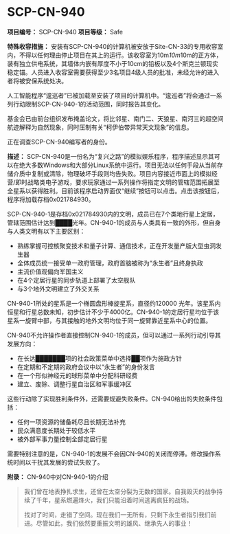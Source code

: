 # SCP-CN-940


**项目编号：** SCP-CN-940
**项目等级：** Safe

**特殊收容措施：** 安装有SCP-CN-940的计算机被安放于Site-CN-33的专用收容室内，不得以任何理由停止项目在其上的运行。该收容室为10m*10m*10m的正方体，装有独立供电系统，其墙体内嵌有厚度不小于10cm的铅板以及4个斯克兰顿现实稳定锚。人员进入收容室需要获得至少3名项目4级人员的批准，未经允许的进入者将被安保系统处决。

人工智能程序“逡巡者”已被加载至安装了项目的计算机中。“逡巡者”将会通过一系列行动限制SCP-CN-940-1的活动范围，同时报告其变化。

基金会已由前台组织发布掩盖论文，将比邻星、南门二、天狼星、南河三的超空间航迹解释为自然现象，同时压制有关“柯伊伯带异常天文现象”的信息。

正在调查SCP-CN-940编写者的身份。

**描述：** SCP-CN-940是一份名为“复兴之路”的模拟娱乐程序，程序描述显示其可以在绝大多数Windows和大部分Linux系统中运行。项目无法以任何手段从当前存储介质中复制或清除，物理破坏手段则均告失败。项目内容接近市面上的模拟经营/即时战略类电子游戏，要求玩家通过一系列操作将指定文明的管辖范围拓展至全星系以获得胜利。目前该程序启动界面仅“继续”按钮可以点击。点击该按钮后，程序将加载存档0x021784930。

SCP-CN-940-1是存档0x021784930内的文明，成员已在7个类地行星上定居，管辖范围估计达到████光年。CN-940-1的成员与人类具有一致的外形，但自身与人类文明有以下主要区别：

- 熟练掌握可控核聚变技术和量子计算、通信技术，正在开发量产版大型虫洞发生器
- 全体成员统一接受单一政府管理，政府首脑被称为“永生者”且终身执政
- 主流价值观偏向军国主义
- 在4个定居行星的同步轨道上部署了太空舰队
- 与3个地外文明建立了外交关系

CN-940-1所处的星系是一个椭圆盘形棒旋星系，直径约120000 光年。该星系内恒星和行星总数未知，初步估计不少于4000亿。CN-940-1的定居行星均位于该星系一旋臂中部，与其接触的地外文明均位于同一旋臂靠近星系中心的位置。

CN-940不允许操作者直接控制CN-940-1的成员，但可以通过一系列行动引导其发展方向：

- 在长达███████项的社会政策菜单中选择██项作为施政方针
- 在定期和不定期的政府会议中以“永生者”的身份发言
- 在一个形似神经元的球形菜单中分配科研经费
- 建立、废除、调整行星自治区和军事缓冲区

这些行动除了实现胜利条件外，还需要规避失败条件。CN-940给出的失败条件包括：

- 任何一项资源的储备耗尽且长期无法补充
- 民众满意度长期处于较低水平
- 被外部军事力量控制全部定居行星

需要特别注意的是，CN-940-1的发展不会因CN-940的关闭而停滞。修改操作系统时间以干扰其发展的尝试失败了。

**附录：** 
CN-940中对CN-940-1的介绍


> 我们曾在地表挣扎求生，还曾在太空分裂为无数的国家。自我毁灭的战争持续了千年，星系燃遍烽火，我们只能沿着时间逃离疯狂的战场。
> 
> 找对了时间，走错了空间。现在我们一无所有，只剩下永生者指引我们前进。尽管如此，我们依然要重振文明的雄风、继承先人的事业！
> 





